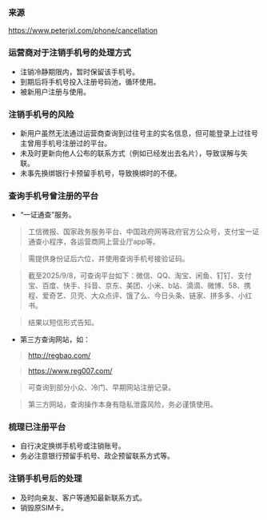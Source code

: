 ### 来源

https://www.peterjxl.com/phone/cancellation

### 运营商对于注销手机号的处理方式

- 注销冷静期限内，暂时保留该手机号。
- 到期后将手机号投入注册号码池，循环使用。
- 被新用户注册与使用。

### 注销手机号的风险

- 新用户虽然无法通过运营商查询到过往号主的实名信息，但可能登录上过往号主曾用手机号注册过的平台。
- 未及时更新向他人公布的联系方式（例如已经发出去名片），导致误解与失联。
- 未事先换绑银行卡预留手机号，导致换绑时的不便。

### 查询手机号曾注册的平台

- “一证通查”服务。

> 工信微报、国家政务服务平台、中国政府网等政府官方公众号，支付宝一证通查小程序，各运营商网上营业厅app等。

> 需提供身份证后六位，并使用查询手机号接验证码。

> 截至2025/9/8，可查询平台如下：微信、QQ、淘宝、闲鱼、钉钉、支付宝、百度、快手、抖音、京东、美团、小米、b站、滴滴、微博、58、携程、爱奇艺、贝壳、大众点评、饿了么、今日头条、链家、拼多多、小红书。

> 结果以短信形式告知。

- 第三方查询网站，如：

> http://regbao.com/

> https://www.reg007.com/

> 可查询到部分小众、冷门、早期网站注册记录。

> 第三方网站，查询操作本身有隐私泄露风险，务必谨慎使用。

### 梳理已注册平台

- 自行决定换绑手机号或注销账号。
- 务必注意银行预留手机号、政企预留联系方式等。

### 注销手机号后的处理

- 及时向亲友、客户等通知最新联系方式。
- 销毁原SIM卡。


